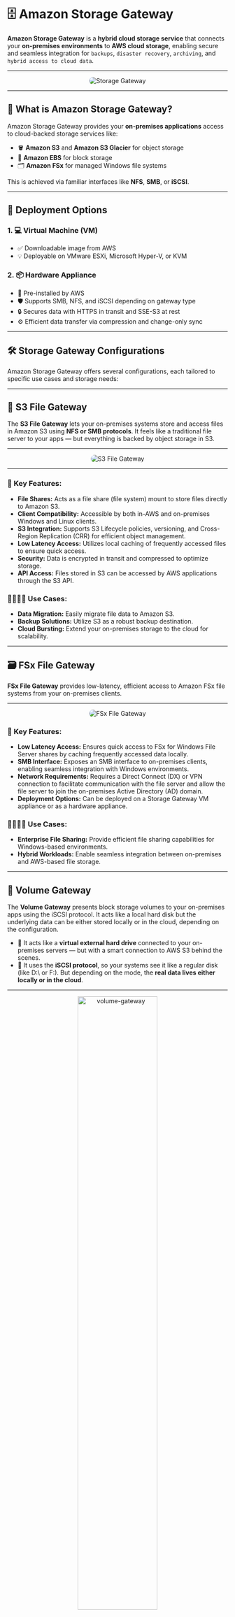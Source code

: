 # 🗄️ **Amazon Storage Gateway**

**Amazon Storage Gateway** is a **hybrid cloud storage service** that connects your **on-premises environments** to **AWS cloud storage**, enabling secure and seamless integration for `backups`, `disaster recovery`, `archiving`, and `hybrid access to cloud data`.

---

<div align="center" style="padding: 0 80px;">
    <img src="images/aws-storage-gateway.png" alt="Storage Gateway" style="border-radius: 10px;"/>
</div>

---

## **🔗 What is Amazon Storage Gateway?**

Amazon Storage Gateway provides your **on-premises applications** access to cloud-backed storage services like:

- 🪣 **Amazon S3** and **Amazon S3 Glacier** for object storage
- 💾 **Amazon EBS** for block storage
- 🗂️ **Amazon FSx** for managed Windows file systems

This is achieved via familiar interfaces like **NFS**, **SMB**, or **iSCSI**.

---

## **🚀 Deployment Options**

### 1. 💻 **Virtual Machine (VM)**

- ✅ Downloadable image from AWS
- 💡 Deployable on VMware ESXi, Microsoft Hyper-V, or KVM

### 2. 📦 **Hardware Appliance**

- 🚚 Pre-installed by AWS
- 🛡️ Supports SMB, NFS, and iSCSI depending on gateway type
- 🔒 Secures data with HTTPS in transit and SSE-S3 at rest
- ⚙️ Efficient data transfer via compression and change-only sync

---

## **🛠️ Storage Gateway Configurations**

Amazon Storage Gateway offers several configurations, each tailored to specific use cases and storage needs:

---

## **🧾 S3 File Gateway**

The **S3 File Gateway** lets your on-premises systems store and access files in Amazon S3 using **NFS or SMB protocols**. It feels like a traditional file server to your apps — but everything is backed by object storage in S3.

---

<div align="center" style="padding: 0 80px;">
    <img src="images/s3-file-gateway.png" alt="S3 File Gateway" style="border-radius: 10px;"/>
</div>

---

### **🔑 Key Features:**

- **File Shares:** Acts as a file share (file system) mount to store files directly to Amazon S3.
- **Client Compatibility:** Accessible by both in-AWS and on-premises Windows and Linux clients.
- **S3 Integration:** Supports S3 Lifecycle policies, versioning, and Cross-Region Replication (CRR) for efficient object management.
- **Low Latency Access:** Utilizes local caching of frequently accessed files to ensure quick access.
- **Security:** Data is encrypted in transit and compressed to optimize storage.
- **API Access:** Files stored in S3 can be accessed by AWS applications through the S3 API.

### **🏃🏻‍♂️‍➡️ Use Cases:**

- **Data Migration:** Easily migrate file data to Amazon S3.
- **Backup Solutions:** Utilize S3 as a robust backup destination.
- **Cloud Bursting:** Extend your on-premises storage to the cloud for scalability.

---

## **🗃️ FSx File Gateway**

**FSx File Gateway** provides low-latency, efficient access to Amazon FSx file systems from your on-premises clients.

---

<div align="center" style="padding: 0 80px;">
    <img src="images/fsx-file-gateway.png" alt="FSx File Gateway" style="border-radius: 10px;"/>
</div>

### **🔑 Key Features:**

- **Low Latency Access:** Ensures quick access to FSx for Windows File Server shares by caching frequently accessed data locally.
- **SMB Interface:** Exposes an SMB interface to on-premises clients, enabling seamless integration with Windows environments.
- **Network Requirements:** Requires a Direct Connect (DX) or VPN connection to facilitate communication with the file server and allow the file server to join the on-premises Active Directory (AD) domain.
- **Deployment Options:** Can be deployed on a Storage Gateway VM appliance or as a hardware appliance.

### **🏃🏻‍♂️‍➡️ Use Cases:**

- **Enterprise File Sharing:** Provide efficient file sharing capabilities for Windows-based environments.
- **Hybrid Workloads:** Enable seamless integration between on-premises and AWS-based file storage.

---

## **💾 Volume Gateway**

The **Volume Gateway** presents block storage volumes to your on-premises apps using the iSCSI protocol. It acts like a local hard disk but the underlying data can be either stored locally or in the cloud, depending on the configuration.

- 📌 It acts like a **virtual external hard drive** connected to your on-premises servers — but with a smart connection to AWS S3 behind the scenes.
- 📌 It uses the **iSCSI protocol**, so your systems see it like a regular disk (like D:\ or F:). But depending on the mode, the **real data lives either locally or in the cloud**.

---

<div style="text-align: center;">
    <img src="images/volume-gateway.png" alt="volume-gateway" style="border-radius: 10px; width: 60%;">
</div>

---

**📳 Volume Gateway supports two configurations:**

### **📌 1. Stored Volumes** — _“Store it here, back it up there”_

- 🗂️ Data is stored **on your local disk**, just like a normal hard drive.
- ☁️ AWS keeps **snapshots (backups)** in S3 for safety.

---

#### **🔑 Key Features:**

- Data is stored locally and accessed with low latency
- Uses iSCSI to expose block volumes to applications
- Takes point-in-time snapshots and stores them in Amazon S3
- Can be deployed on-premises or in EC2 for edge scenarios

#### **🏷️ Ideal When:**

- You need fast access to data locally
- You want to keep using your current storage, but add cloud backup
- You're preparing for disaster recovery or compliance snapshots

### **📌 2. Cached Volumes** — _“Store it there, keep what’s hot here”_

- ☁️ Data lives **in the cloud (Amazon S3)**.
- 🧠 Only **frequently accessed** files are cached **locally**.

---

#### **🔑 Key Features:**

- Uses **S3 as a block storage** with **virtual volumes in S3**.
- Frequently accessed data is **cached locally on-premises**.
- Exposed as iSCSI volumes to local applications
- Supports snapshots for backups or restore

#### **🏷️ Ideal When:**

- You want to minimize local storage hardware
- You’re slowly migrating to the cloud
- You want scalable block storage but with fast access to hot data

---

## **🎞️ Tape Gateway**

**Tape Gateway** provides a cloud-backed virtual tape library (VTL) for backup and archival applications.

---

<div align="center" style="padding: 0 80px;">
    <img src="images/tape-gateway.png" alt="Tape Gateway" style="border-radius: 10px;"/>
</div>

---

### **🔑 Key Features:**

- **Virtual Tape Storage:** Uses Amazon S3 as the primary storage for virtual tapes.
- **Archival Storage:** Archives are stored in Amazon S3 Glacier as Virtual Tape Shelves (VTS) for long-term retention.
- **iSCSI Interface:** Presents an iSCSI interface to your backup servers, mimicking traditional tape libraries.
- **Deployment:** Can be installed on an Amazon EC2 instance to provide a tape gateway within AWS.
- **Security:** Utilizes HTTPS and data compression to securely transfer data to S3.

### **🏃🏻‍♂️‍➡️ Use Cases:**

- **Backup Solutions:** Replace traditional tape-based backup systems with a scalable cloud solution.
- **Archival Storage:** Store long-term archives securely in Amazon S3 Glacier.

---

## **⚖️ Gateway Comparisons**

### 🔄 FSx File Gateway vs FSx for Windows

| Feature     | FSx File Gateway         | FSx for Windows (Direct)     |
| ----------- | ------------------------ | ---------------------------- |
| 🧠 Caching  | ✅ Yes                   | ❌ No                        |
| ⚡ Latency  | ✅ Optimized for on-prem | 🔁 Depends on network        |
| 🔌 Network  | Requires DX/VPN          | Requires DX/VPN              |
| 🛡️ Use Case | On-prem access with DR   | Directly mounted file system |

---

### 🚚 Storage Gateway vs AWS DataSync

| Feature      | Storage Gateway              | AWS DataSync                      |
| ------------ | ---------------------------- | --------------------------------- |
| 🧩 Type      | Hybrid storage               | Bulk data transfer                |
| 🔁 Direction | Ongoing 2-way                | One-time or scheduled             |
| 🔗 Protocols | SMB, NFS, iSCSI              | SMB, NFS, HDFS                    |
| 📁 Access    | Persistent (NFS, iSCSI, SMB) | Temporary                         |
| ⚡ Speed     | Moderate                     | Up to 10x faster than traditional |
| 🔄 Best For  | Backups, DR, hybrid          | Migrations, sync jobs             |

🧠 **Tip**: Use **Storage Gateway** for long-term hybrid access and **DataSync** for fast, large data moves.

---

## **🤔 How Storage Gateway Works**

Understanding the workflow of **Amazon Storage Gateway** helps in effectively leveraging its capabilities for your storage needs.

### **1️⃣ Deployment**

- **Virtual Appliance:**

  - **Download:** Obtain the Storage Gateway VM from AWS.
  - **Install:** Deploy it in your virtualized environment (e.g., VMware ESXi, Microsoft Hyper-V, or KVM).

- **Physical Appliance:**
  - **Setup:** Receive the preinstalled Storage Gateway appliance from AWS.
  - **Connect:** Integrate it into your on-premises network.

### **2️⃣ Configuration**

- **Select Gateway Type:**

  - Choose between **File Gateway**, **Volume Gateway**, or **Tape Gateway** based on your requirements.

- **Set Up Interfaces:**

  - Configure SMB, NFS, or iSCSI interfaces as needed.

- **Network Integration:**
  - Ensure connectivity via existing network infrastructure or establish connections using AWS Direct Connect or VPN.

### **3️⃣ Data Integration**

- **Connect Applications:**

  - Mount the Storage Gateway as a file system or block storage on your applications.

- **Data Transfer:**

  - Data written to the gateway is either cached locally or directly transferred to AWS storage services.

- **Security Measures:**
  - Data is encrypted in transit using HTTPS and at rest using AWS encryption mechanisms.

### **4️⃣ Management and Monitoring**

- **AWS Management Console:**

  - Use the console to monitor gateway status, manage configurations, and oversee data transfers.

- **AWS CloudWatch:**
  - Integrate with CloudWatch for detailed monitoring and alerting on gateway performance and health.

---

## **✅ Benefits of Using Amazon Storage Gateway**

| 💡 Benefit            | Description                                       |
| --------------------- | ------------------------------------------------- |
| 🔒 Secure             | HTTPS in transit, encrypted at rest using SSE-S3  |
| ⚡ Fast Access        | Caches hot data locally to reduce latency         |
| 💰 Cost-Efficient     | Store infrequently accessed data in S3 or Glacier |
| 🔄 Hybrid Flexibility | Extend local infrastructure into the cloud        |
| 📈 Scalable           | Grow storage without provisioning hardware        |

---

## **🏁 Final Thoughts**

**Amazon Storage Gateway** is your go-to solution when you want to connect your existing storage workflows to the cloud **without overhauling everything**. It gives you cloud-scale, cloud-durability, and cost savings — all while keeping your apps and users happy with local-like access.

If you’re running backups, archives, shared file systems, or need low-latency hybrid access to the cloud — you’ll love how simple and powerful this tool is.

